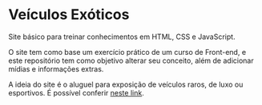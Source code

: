 # Veículos Exóticos

Site básico para treinar conhecimentos em HTML, CSS e JavaScript.

O site tem como base um exercício prático de um curso de Front-end, e este repositório tem como objetivo alterar seu conceito, além de  adicionar mídias e informações extras.

A ideia do site é o aluguel para exposição de veículos raros, de luxo ou esportivos. É possível conferir [neste link](https://lacerda1109.github.io/veiculos-exoticos/index.html).